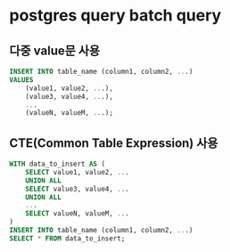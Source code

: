 # postgres query batch query

## 다중 value문 사용

```sql
INSERT INTO table_name (column1, column2, ...)
VALUES
    (value1, value2, ...),
    (value3, value4, ...),
    ...
    (valueN, valueM, ...);
```

## CTE(Common Table Expression) 사용

```sql
WITH data_to_insert AS (
    SELECT value1, value2, ...
    UNION ALL
    SELECT value3, value4, ...
    UNION ALL
    ...
    SELECT valueN, valueM, ...
)
INSERT INTO table_name (column1, column2, ...)
SELECT * FROM data_to_insert;
```
